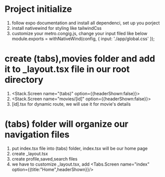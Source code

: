 # Project initialize

1. follow expo documentation and install all dependenci, set up you porject
2. install nativewind for styling like tailwindCss
3. customize your metro.congig.js, change your input filed like below
   module.exports = withNativeWind(config, { input: './app/global.css' });

# create (tabs),movies folder and add it to \_layout.tsx file in our root directory

1. <Stack> <Stack.Screen name="(tabs)" option={{headerShown:false}}> </Stack>
2. <Stack> <Stack.Screen name="movies/[id]" option={{headerShown:false}}> </Stack>
3. [id].tsx for dynamic route, we will use it for movie's details

# (tabs) folder will organize our navigation files

1. put index.tsx file into (tabs) folder, index.tsx will be our home page
2. create \_layout.tsx
3. create profile,saved,search files
4. we have to customize \_layout.tsx, add <Tabs> <Tabs.Screen name="index" option={{title:"Home",headerShown}}/> </Tabs>
